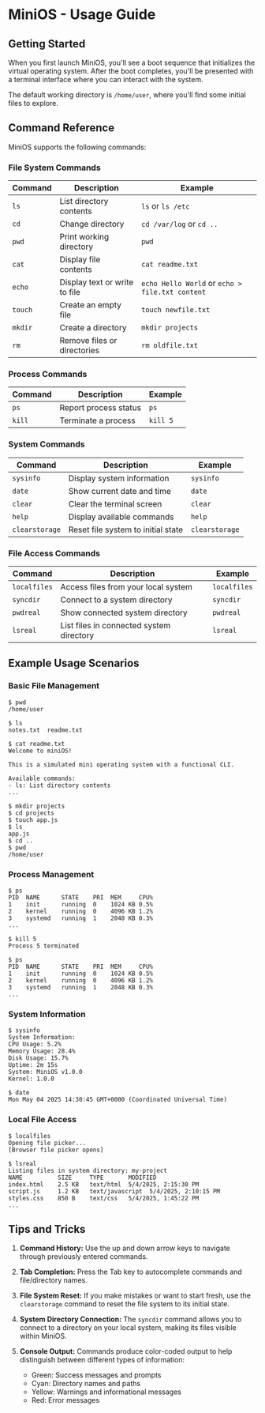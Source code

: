 
# MiniOS - Usage Guide

## Getting Started

When you first launch MiniOS, you'll see a boot sequence that initializes the virtual operating system. After the boot completes, you'll be presented with a terminal interface where you can interact with the system.

The default working directory is `/home/user`, where you'll find some initial files to explore.

## Command Reference

MiniOS supports the following commands:

### File System Commands

| Command | Description | Example |
|---------|-------------|---------|
| `ls` | List directory contents | `ls` or `ls /etc` |
| `cd` | Change directory | `cd /var/log` or `cd ..` |
| `pwd` | Print working directory | `pwd` |
| `cat` | Display file contents | `cat readme.txt` |
| `echo` | Display text or write to file | `echo Hello World` or `echo > file.txt content` |
| `touch` | Create an empty file | `touch newfile.txt` |
| `mkdir` | Create a directory | `mkdir projects` |
| `rm` | Remove files or directories | `rm oldfile.txt` |

### Process Commands

| Command | Description | Example |
|---------|-------------|---------|
| `ps` | Report process status | `ps` |
| `kill` | Terminate a process | `kill 5` |

### System Commands

| Command | Description | Example |
|---------|-------------|---------|
| `sysinfo` | Display system information | `sysinfo` |
| `date` | Show current date and time | `date` |
| `clear` | Clear the terminal screen | `clear` |
| `help` | Display available commands | `help` |
| `clearstorage` | Reset file system to initial state | `clearstorage` |

### File Access Commands

| Command | Description | Example |
|---------|-------------|---------|
| `localfiles` | Access files from your local system | `localfiles` |
| `syncdir` | Connect to a system directory | `syncdir` |
| `pwdreal` | Show connected system directory | `pwdreal` |
| `lsreal` | List files in connected system directory | `lsreal` |

## Example Usage Scenarios

### Basic File Management

```
$ pwd
/home/user

$ ls
notes.txt  readme.txt

$ cat readme.txt
Welcome to miniOS!

This is a simulated mini operating system with a functional CLI.

Available commands:
- ls: List directory contents
...

$ mkdir projects
$ cd projects
$ touch app.js
$ ls
app.js
$ cd ..
$ pwd
/home/user
```

### Process Management

```
$ ps
PID  NAME      STATE    PRI  MEM     CPU%
1    init      running  0    1024 KB 0.5%
2    kernel    running  0    4096 KB 1.2%
3    systemd   running  1    2048 KB 0.3%
...

$ kill 5
Process 5 terminated

$ ps
PID  NAME      STATE    PRI  MEM     CPU%
1    init      running  0    1024 KB 0.5%
2    kernel    running  0    4096 KB 1.2%
3    systemd   running  1    2048 KB 0.3%
...
```

### System Information

```
$ sysinfo
System Information:
CPU Usage: 5.2%
Memory Usage: 28.4%
Disk Usage: 15.7%
Uptime: 2m 15s
System: MiniOS v1.0.0
Kernel: 1.0.0

$ date
Mon May 04 2025 14:30:45 GMT+0000 (Coordinated Universal Time)
```

### Local File Access

```
$ localfiles
Opening file picker...
[Browser file picker opens]

$ lsreal
Listing files in system directory: my-project
NAME          SIZE     TYPE       MODIFIED
index.html    2.5 KB   text/html  5/4/2025, 2:15:30 PM
script.js     1.2 KB   text/javascript  5/4/2025, 2:10:15 PM
styles.css    850 B    text/css   5/4/2025, 1:45:22 PM
...
```

## Tips and Tricks

1. **Command History:** Use the up and down arrow keys to navigate through previously entered commands.

2. **Tab Completion:** Press the Tab key to autocomplete commands and file/directory names.

3. **File System Reset:** If you make mistakes or want to start fresh, use the `clearstorage` command to reset the file system to its initial state.

4. **System Directory Connection:** The `syncdir` command allows you to connect to a directory on your local system, making its files visible within MiniOS.

5. **Console Output:** Commands produce color-coded output to help distinguish between different types of information:
   - Green: Success messages and prompts
   - Cyan: Directory names and paths
   - Yellow: Warnings and informational messages
   - Red: Error messages
